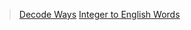 
> [Decode Ways](https://leetcode.com/problems/decode-ways/description/)
> [Integer to English Words](https://leetcode.com/problems/integer-to-english-words/description/)
